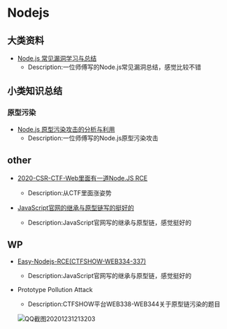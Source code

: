 # Nodejs
## 大类资料

- [Node.js 常见漏洞学习与总结](https://xz.aliyun.com/t/7184#toc-3)
  - Description:一位师傅写的Node.js常见漏洞总结，感觉比较不错
## 小类知识总结
### 原型污染

- [Node.js 原型污染攻击的分析与利用](https://xz.aliyun.com/t/4229)
  - Description:一位师傅写的Node.js原型污染攻击

## other

- [2020-CSR-CTF-Web里面有一道Node.JS RCE](https://www.secpulse.com/archives/148890.html)
  - Description:从CTF里面涨姿势

- [JavaScript官网的继承与原型链写的挺好的](https://developer.mozilla.org/zh-CN/docs/Web/JavaScript/Inheritance_and_the_prototype_chain)
  - Description:JavaScript官网写的继承与原型链，感觉挺好的

## WP

- [Easy-Nodejs-RCE(CTFSHOW-WEB334-337)](https://github.com/Stakcery/Web-Security/blob/main/ProgrammingLanguages/Nodejs/data/2020-12-ctfshow-nodejs.md)
  
  - Description:JavaScript官网写的继承与原型链，感觉挺好的
- Prototype Pollution Attack
  
  - Description:CTFSHOW平台WEB338-WEB344关于原型链污染的题目
  
  ![QQ截图20201231213203](\data\QQ截图20201231213203.png)